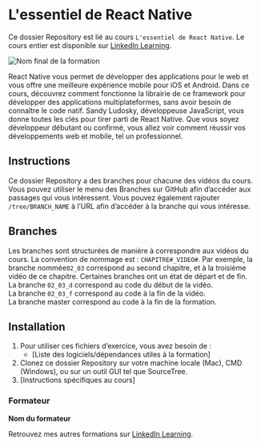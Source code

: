 # L'essentiel de React Native

Ce dossier Repository est lié au cours `L'essentiel de React Native`. Le cours entier est disponible sur [LinkedIn Learning][lil-course-url].

![Nom final de la formation][lil-thumbnail-url] 


React Native vous permet de développer des applications pour le web et vous offre une meilleure expérience mobile pour iOS et Android. Dans ce cours, découvrez comment fonctionne la librairie de ce framework pour développer des applications multiplateformes, sans avoir besoin de connaître le code natif. Sandy Ludosky, développeuse JavaScript, vous donne toutes les clés pour tirer parti de React Native. Que vous soyez développeur débutant ou confirmé, vous allez voir comment réussir vos développements web et mobile, tel un professionnel.	

## Instructions

Ce dossier Repository a des branches pour chacune des vidéos du cours. Vous pouvez utiliser le menu des Branches sur GitHub afin d’accéder aux passages qui vous intéressent. Vous pouvez également rajouter `/tree/BRANCH_NAME` à l’URL afin d’accéder à la branche qui vous intéresse. 

## Branches

Les branches sont structurées de manière à correspondre aux vidéos du cours. La convention de nommage est : `CHAPITRE#_VIDEO#`. Par exemple, la branche nommée`02_03` correspond au second chapitre, et à la troisième vidéo de ce chapitre. Certaines branches ont un état de départ et de fin.  
La branche `02_03_d` correspond au code du début de la vidéo.  
La branche `02_03_f` correspond au code à la fin de la vidéo.  
La branche master correspond au code à la fin de la formation. 

## Installation

1. Pour utiliser ces fichiers d’exercice, vous avez besoin de : 
   - [Liste des logiciels/dépendances utiles à la formation] 
2. Clonez ce dossier Repository sur votre machine locale (Mac), CMD (Windows), ou sur un outil GUI tel que SourceTree. 
3. [Instructions spécifiques au cours] 


### Formateur

**Nom du formateur** 

 Retrouvez mes autres formations sur [LinkedIn Learning][lil-URL-trainer].

[0]: # (Replace these placeholder URLs with actual course URLs)
[lil-course-url]: https://www.linkedin.com
[lil-thumbnail-url]: https:
[lil-URL-trainer]: https://

[1]: # (End of FR-Instruction ###############################################################################################)
